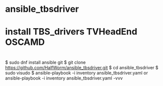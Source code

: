 # ansible_tbsdriver
# install TBS_drivers TVHeadEnd OSCAMD
#
$ sudo dnf install ansible git
$ git clone https://github.com/HalfWorm/ansible_tbsdriver.git
$ cd ansible_tbsdriver
$ sudo visudo
$ ansible-playbook -i inventory ansible_tbsdriver.yaml or ansible-playbook -i inventory ansible_tbsdriver.yaml -vvv
